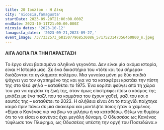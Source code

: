 ```yaml
---
title: 20 Ιουλίου - Η Δίκη
city: 'nicosia,famagusta'
startDate: 2023-09-20T21:00:00.000Z
endDate: 2023-10-11T21:00:00.000Z
nicosia_dates: '2023-10-12'
famagusta_dates: '2023-09-21,2023-09-27,'
event_image: /377332573_6815077968536086_5717523147356460800_n.jpeg
---
```


#### ΛΙΓΑ ΛΟΓΙΑ ΓΙΑ ΤΗΝ ΠΑΡΑΣΤΑΣΗ

Το έργο είναι βασισμένο αληθινά γεγονότα. Δεν είναι μία ακόμα ιστορία, είναι Η Ιστορία μας. Σε ένα δικαστήριο του «τότε και του σήμερα» δικάζονται τα εγκλήματα πολέμου. Μια γυναίκα μόνη με δύο παιδιά ψάχνει για τον αγαπημένο της και για να τα καταφέρει κρατάει την πίστη της στο Θεό ψηλά – καταθέτει το 1975. Ένα κορίτσι φεύγει από τη χώρα του για να αρχίσει τη ζωή της, όταν όμως επιστρέφει πίσω ο κόσμος της μοιάζει με ένα παζλ που τα κομμάτια του έχουν χαθεί, μαζί του και ο εαυτός της – καταθέτει το 2023. Η αλήθεια είναι ότι το παιχνίδι παίχτηκε καιρό πριν πάνω σε μια σκακιέρα και μαντέψτε ποιος ήταν ο χαμένος. «Είμαι ο Κανένας για να βγω να μιλήσω ή να καταθέσω. Θέλω να θυμίσω ότι το να είσαι ο κανένας έχει μεγάλη δύναμη. Ο Οδυσσέας ως Κανένας τύφλωσε τον Πλύφημο, ως Οδυσσέας υπέστη την οργή του Ποσειδώνα.»
